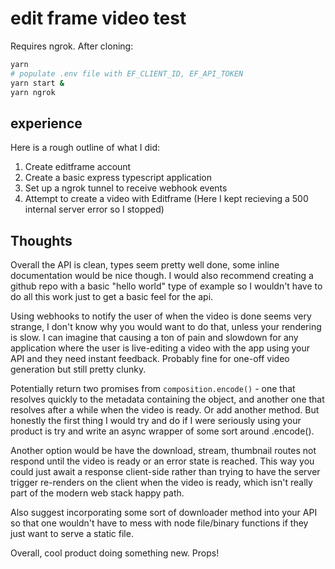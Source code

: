 # edit frame video test

Requires ngrok. After cloning:

```sh
yarn
# populate .env file with EF_CLIENT_ID, EF_API_TOKEN
yarn start &
yarn ngrok
```

## experience

Here is a rough outline of what I did:

1. Create editframe account
1. Create a basic express typescript application
1. Set up a ngrok tunnel to receive webhook events
1. Attempt to create a video with Editframe (Here I kept recieving a 500 internal server error so I stopped)

## Thoughts

Overall the API is clean, types seem pretty well done, some inline documentation would be nice though. I would also recommend creating a github repo with a basic "hello world" type of example so I wouldn't have to do all this work just to get a basic feel for the api.

Using webhooks to notify the user of when the video is done seems very strange, I don't know why you would want to do that, unless your rendering is slow. I can imagine that causing a ton of pain and slowdown for any application where the user is live-editing a video with the app using your API and they need instant feedback. Probably fine for one-off video generation but still pretty clunky. 

Potentially return two promises from `composition.encode()` - one that resolves quickly to the metadata containing the object, and another one that resolves after a while when the video is ready. Or add another method. But honestly the first thing I would try and do if I were seriously using your product is try and write an async wrapper of some sort around .encode(). 

Another option would be have the download, stream, thumbnail routes not respond until the video is ready or an error state is reached. This way you could just await a response client-side rather than trying to have the server trigger re-renders on the client when the video is ready, which isn't really part of the modern web stack happy path.

Also suggest incorporating some sort of downloader method into your API so that one wouldn't have to mess with node file/binary functions if they just want to serve a static file.

Overall, cool product doing something new. Props!